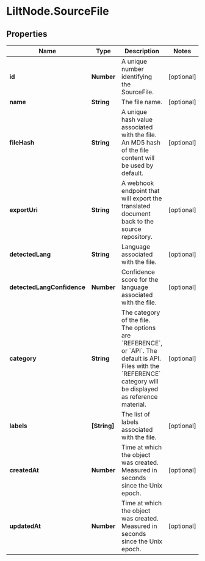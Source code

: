 # LiltNode.SourceFile

## Properties

Name | Type | Description | Notes
------------ | ------------- | ------------- | -------------
**id** | **Number** | A unique number identifying the SourceFile. | [optional] 
**name** | **String** | The file name. | [optional] 
**fileHash** | **String** | A unique hash value associated with the file. An MD5 hash of the file content will be used by default. | [optional] 
**exportUri** | **String** | A webhook endpoint that will export the translated document back to the source repository. | [optional] 
**detectedLang** | **String** | Language associated with the file. | [optional] 
**detectedLangConfidence** | **Number** | Confidence score for the language associated with the file. | [optional] 
**category** | **String** | The category of the file. The options are &#x60;REFERENCE&#x60;, or &#x60;API&#x60;. The default is API. Files with the &#x60;REFERENCE&#x60; category will be displayed as reference material. | [optional] 
**labels** | **[String]** | The list of labels associated with the file. | [optional] 
**createdAt** | **Number** | Time at which the object was created. Measured in seconds since the Unix epoch. | [optional] 
**updatedAt** | **Number** | Time at which the object was created. Measured in seconds since the Unix epoch. | [optional] 


